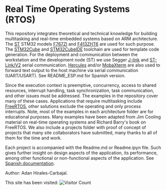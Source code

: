 # Real Time Operating Systems (RTOS)

This repository integrates theoretical and technical knowledge for building multitasking and real-time embedded systems based on ARM architecture. The [ST]( https://www.st.com/content/st_com/en.html) STM32 models [F767ZI](https://www.st.com/en/microcontrollers-microprocessors/stm32f767zi.html) and [F413ZHT6](https://www.st.com/en/microcontrollers-microprocessors/stm32f413zh.html) are used for such purpose. The [STM32Cube](https://www.st.com/content/st_com/en/products/ecosystems/stm32-open-development-environment/stm32cube.html) and [STM32CubeIDE](https://www.st.com/en/development-tools/stm32cubeide.html) toolchain are used for template code generation. For the deployment and communication between the workstation and the development node (ST) we use Segger [J-link](https://www.segger.com/downloads/jlink/) and [ST-Link/V2](https://www.st.com/en/development-tools/stsw-link009.html) serial communication. [Hercules](https://www.hw-group.com/software/hercules-setup-utility) and/or [MobaXterm](https://mobaxterm.mobatek.net/) are also used to forward text output to the host machine via serial communication (UART/USART). See README_ESP.md for Spanish version.

Since the execution context is preemptive, concurrency, access to shared resources, interrupt handling, task synchronization, task communication, and other issues must be addressed. The examples in the repository cover many of these cases. Applications that require multitasking include [FreeRTOS](https://www.freertos.org/), other solutions exclude the operating and only process interrupts. Note, most of the examples in each architecture folder are for educational purposes. Many examples have been adapted from Jim Cooling material on real-time operating systems and Richard Barry's book on FreeRTOS. We also include a projects folder with proof of concept of projects that many site collaborators have submitted, many thanks to all of them for the time and work.

Each project is accompanied with the Readme.md or Readme.ipyn file. Such gives further insight on design aspects of the application, its performance, among other functional or non-functional aspects of the application. See [Spanish documentation](README_ESP.md).

Author: Adan Hirales-Carbajal. 

This site has been visited: ![Visitor Count](https://profile-counter.glitch.me/ahiralesc/count.svg)
